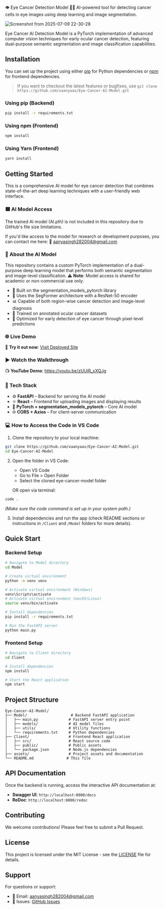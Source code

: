 👁️ Eye Cancer Detection Model 🔬🧠
AI-powered tool for detecting cancer cells in eye images using deep learning and image segmentation.



![Screenshot from 2025-07-09 22-30-28](https://github.com/user-attachments/assets/b0fe1c85-c73e-4c71-a5b3-bb89f369daf2)





Eye Cancer AI Detection Model is a PyTorch implementation of advanced computer vision techniques for early ocular cancer detection, featuring dual-purpose semantic segmentation and image classification capabilities.

## Installation

You can set up the project using either [pip](https://pip.pypa.io/) for Python dependencies or [npm](https://www.npmjs.com/) for frontend dependencies.

> If you want to checkout the latest features or bugfixes, use `git clone https://github.com/xaanyaax/Eye-Cancer-AI-Model.git`

### Using pip (Backend)
```bash
pip install -r requirements.txt
```

### Using npm (Frontend)
```bash
npm install
```

### Using Yarn (Frontend)
```bash
yarn install
```

## Getting Started

This is a comprehensive AI model for eye cancer detection that combines state-of-the-art deep learning techniques with a user-friendly web interface.

### 🟥 AI Model Access 

The trained AI model (AI.pth) is not included in this repository due to GitHub's file size limitations.

If you'd like access to the model for research or development purposes, you can contact me here: 📩 aanyasingh282004@gmail.com

### 🧠 About the AI Model

This repository contains a custom PyTorch implementation of a dual-purpose deep learning model that performs both semantic segmentation and image-level classification.
⚠️ **Note**: Model access is shared for academic or non-commercial use only.

- 🧱 Built on the segmentation_models_pytorch library
- 🧠 Uses the SegFormer architecture with a ResNet-50 encoder  
- 📊 Capable of both region-wise cancer detection and image-level diagnosis
- 🧬 Trained on annotated ocular cancer datasets
- 🎯 Optimized for early detection of eye cancer through pixel-level predictions





### 🌐 Live Demo 

🚀 **Try it out now**: [Visit Deployed Site](https://your-deployed-site.com)

### ▶️ Watch the Walkthrough 

📺 **YouTube Demo**: https://youtu.be/zUUjR_xXQJg

### 🧩 Tech Stack 

- ⚙️ **FastAPI** – Backend for serving the AI model
- ⚛️ **React** – Frontend for uploading images and displaying results  
- 🔬 **PyTorch + segmentation_models_pytorch** – Core AI model
- 🌐 **CORS + Axios** – For client-server communication

### 💻 How to Access the Code in VS Code

1. Clone the repository to your local machine:
```bash
git clone https://github.com/xaanyaax/Eye-Cancer-AI-Model.git
cd Eye-Cancer-AI-Model
```

2. Open the folder in VS Code:
   - Open VS Code
   - Go to File > Open Folder
   - Select the cloned eye-cancer-model folder
   
   OR open via terminal:
```bash
code .
```
*(Make sure the code command is set up in your system path.)*

3. Install dependencies and run the app (check README sections or instructions in `/Client` and `/Model` folders for more details).

## Quick Start

### Backend Setup
```bash
# Navigate to Model directory
cd Model

# Create virtual environment
python -m venv venv

# Activate virtual environment (Windows)
venv\Scripts\activate
# Activate virtual environment (macOS/Linux)
source venv/bin/activate

# Install dependencies
pip install -r requirements.txt

# Run the FastAPI server
python main.py
```

### Frontend Setup
```bash
# Navigate to Client directory
cd Client

# Install dependencies
npm install

# Start the React application
npm start
```

## Project Structure

```
Eye-Cancer-AI-Model/
├── Model/                    # Backend FastAPI application
│   ├── main.py              # FastAPI server entry point
│   ├── models/              # AI model files
│   ├── utils/               # Utility functions
│   └── requirements.txt     # Python dependencies
├── Client/                  # Frontend React application
│   ├── src/                 # React source code
│   ├── public/              # Public assets
│   └── package.json         # Node.js dependencies
├── assets/                  # Project assets and documentation
└── README.md               # This file
```

## API Documentation

Once the backend is running, access the interactive API documentation at:
- **Swagger UI**: `http://localhost:8000/docs`
- **ReDoc**: `http://localhost:8000/redoc`

## Contributing

We welcome contributions! Please feel free to submit a Pull Request.

## License

This project is licensed under the MIT License - see the [LICENSE](LICENSE) file for details.

## Support

For questions or support:
- 📧 Email: aanyasingh282004@gmail.com
- 🐛 Issues: [GitHub Issues](https://github.com/xaanyaax/Eye-Cancer-AI-Model/issues)

[downloads-image]: https://img.shields.io/npm/dm/web3.svg
[npm-url]: https://npmjs.org/package/web3
